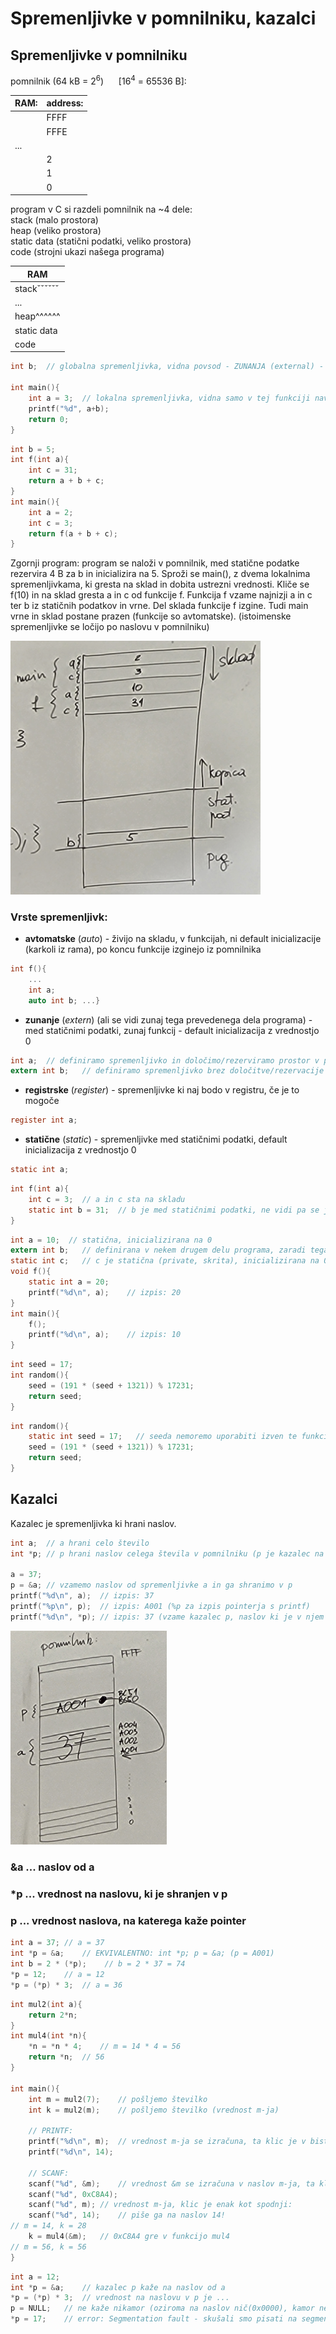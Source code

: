 # Spremenljivke v pomnilniku, kazalci

## Spremenljivke v pomnilniku

pomnilnik (64 kB = 2<sup>6</sup>)&nbsp;&nbsp;&nbsp;&nbsp;&nbsp;&nbsp;[16<sup>4</sup> = 65536 B]:

|RAM:|address:|
|---|---|
||FFFF|
||FFFE|
|...||
||2|
||1|
||0|

program v C si razdeli pomnilnik na ~4 dele:<br>
stack (malo prostora)<br>
heap (veliko prostora)<br>
static data (statični podatki, veliko prostora)<br>
code (strojni ukazi našega programa)<br>

|RAM|
|---|
|stackˇˇˇˇˇˇ|
|...|
|heap^^^^^^|
|static data|
|code|

```c
int b;  // globalna spremenljivka, vidna povsod - ZUNANJA (external) - sodi med statične podatke

int main(){
    int a = 3;  // lokalna spremenljivka, vidna samo v tej funkciji navzdol - AVTOMATSKA - na skladu
    printf("%d", a+b);
    return 0;
}
```

```c
int b = 5;
int f(int a){
    int c = 31;
    return a + b + c;
}
int main(){
    int a = 2;
    int c = 3;
    return f(a + b + c);
}
```
Zgornji program: program se naloži v pomnilnik, med statične podatke rezervira 4 B za b in inicializira na 5. Sproži se main(), z dvema lokalnima spremenljivkama, ki gresta na sklad in dobita ustrezni vrednosti. Kliče se f(10) in na sklad gresta a in c od funkcije f. Funkcija f vzame najnizji a in c ter b iz statičnih podatkov in vrne. Del sklada funkcije f izgine. Tudi main vrne in sklad postane prazen (funkcije so avtomatske). (istoimenske spremenljivke se ločijo po naslovu v pomnilniku)

<img src="image-3.png" alt="image-3.png" style="width:400px;"/>

### Vrste spremenljivk:
- **avtomatske** (*auto*) - živijo na skladu, v funkcijah, ni default inicializacije (karkoli iz rama), po koncu funkcije izginejo iz pomnilnika
```c
int f(){
    ... 
    int a;
    auto int b; ...}
```

- **zunanje** (*extern*) (ali se vidi zunaj tega prevedenega dela programa) - med statičnimi podatki, zunaj funkcij - default inicializacija z vrednostjo 0
```c
int a;  // definiramo spremenljivko in določimo/rezerviramo prostor v pomnilniku zanjo
extern int b;   // definiramo spremenljivko brez določitve/rezervacije prostora (to bomo storili v drugi datoteki - doma je drugje ne v tej datoteki, mogoče je del knjižnice)
```

- **registrske** (*register*) - spremenljivke ki naj bodo v registru, če je to mogoče
```c
register int a;
```

- **statične** (*static*) - spremenljivke med statičnimi podatki, default inicializacija z vrednostjo 0
```c
static int a;
```

```c
int f(int a){
    int c = 3;  // a in c sta na skladu
    static int b = 31;  // b je med statičnimi podatki, ne vidi pa se je zunaj te funkcije
}
```

```c
int a = 10;  // statična, inicializirana na 0
extern int b;   // definirana v nekem drugem delu programa, zaradi tega jo lahko vidimo tudi tukaj
static int c;   // c je statična (private, skrita), inicializirana na 0
void f(){
    static int a = 20;
    printf("%d\n", a);    // izpis: 20
}
int main(){
    f();
    printf("%d\n", a);    // izpis: 10
}
```

```c
int seed = 17;
int random(){
    seed = (191 * (seed + 1321)) % 17231;
    return seed;
}
```

```c
int random(){
    static int seed = 17;   // seeda nemoremo uporabiti izven te funkcije - skrijemo statično spremenljivko v to funkcijo, INICIALIZACIJA SE ZGODI LE ENKRAT IN NE OB VSAKEM KLICU - naslednji klic bo imel seed ki je enak prejšnji random vrednosti
    seed = (191 * (seed + 1321)) % 17231;
    return seed;
}
```

## Kazalci

Kazalec je spremenljivka ki hrani naslov.

```c
int a;  // a hrani celo število
int *p; // p hrani naslov celega števila v pomnilniku (p je kazalec na int)

a = 37;
p = &a; // vzamemo naslov od spremenljivke a in ga shranimo v p
printf("%d\n", a);  // izpis: 37
printf("%p\n", p);  // izpis: A001 (%p za izpis pointerja s printf)
printf("%d\n", *p); // izpis: 37 (vzame kazalec p, naslov ki je v njem shranjen, gre na ta naslov in pridobi vrednost ki je tam shranjena)
```
<img src="image-6.png" alt="image-6.png" style="width:250px;"/>





### &a ... naslov od a
### *p ... vrednost na naslovu, ki je shranjen v p
### p ... vrednost naslova, na katerega kaže pointer

```c
int a = 37; // a = 37
int *p = &a;    // EKVIVALENTNO: int *p; p = &a; (p = A001) 
int b = 2 * (*p);    // b = 2 * 37 = 74
*p = 12;    // a = 12
*p = (*p) * 3;  // a = 36
```

```c
int mul2(int a){
    return 2*n;
}
int mul4(int *n){
    *n = *n * 4;    // m = 14 * 4 = 56
    return *n;  // 56
}

int main(){
    int m = mul2(7);    // pošljemo številko
    int k = mul2(m);    // pošljemo številko (vrednost m-ja)

    // PRINTF:
    printf("%d\n", m);  // vrednost m-ja se izračuna, ta klic je v bistvu enak kot spodnji:
    printf("%d\n", 14);

    // SCANF:
    scanf("%d", &m);    // vrednost &m se izračuna v naslov m-ja, ta klic je v bistvu enak kot spodnji (recimo da je 0xC8A4 naslov m-ja):
    scanf("%d", 0xC8A4);
    scanf("%d", m); // vrednost m-ja, klic je enak kot spodnji:
    scanf("%d", 14);    // piše ga na naslov 14!
// m = 14, k = 28
    k = mul4(&m);   // 0xC8A4 gre v funkcijo mul4
// m = 56, k = 56
}
```

```c
int a = 12;
int *p = &a;    // kazalec p kaže na naslov od a
*p = (*p) * 3;  // vrednost na naslovu v p je ...
p = NULL;   // ne kaže nikamor (oziroma na naslov nič(0x0000), kamor ne moremo niti pisati niti brati)
*p = 17;    // error: Segmentation fault - skušali smo pisati na segment pomnilnika, kamor ni dovoljeno pisati
```